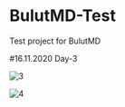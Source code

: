 # BulutMD-Test
Test project for BulutMD

#16.11.2020 Day-3 

![3](https://user-images.githubusercontent.com/59361739/99197867-20022d00-27a6-11eb-9e84-6e9a20106a73.png)

![4](https://user-images.githubusercontent.com/59361739/99197871-28f2fe80-27a6-11eb-87f0-d9eff22f283a.png)
